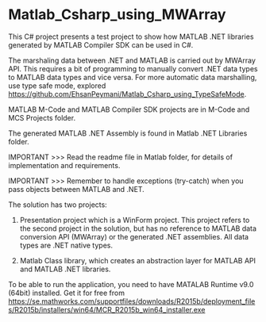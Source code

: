 # Matlab_Csharp_using_MWArray
This C# project presents a test project to show how MATLAB .NET libraries generated by MATLAB Compiler SDK can be used in C#.

The marshaling data between .NET and MATLAB is carried out by MWArray API. This requires a bit of programming to manually convert .NET data types to MATLAB data types and vice versa. For more automatic data marshalling, use type safe mode, explored https://github.com/EhsanPeymani/Matlab_Csharp_using_TypeSafeMode.

MATLAB M-Code and MATLAB Compiler SDK projects are in M-Code and MCS Projects	folder.

The generated MATLAB .NET Assembly is found in Matlab .NET Libraries folder.

IMPORTANT >>> Read the readme file in Matlab folder, for details of implementation and requirements.

IMPORTANT >>> Remember to handle exceptions (try-catch) when you pass objects between MATLAB and .NET.

The solution has two projects:

1. Presentation project which is a WinForm project. This project refers to the second project in the solution, but has no reference to MATLAB data conversion API (MWArray) or the generated .NET assemblies. All data types are .NET native types.

2. Matlab Class library, which creates an abstraction layer for MATLAB API and MATLAB .NET libraries.


To be able to run the application, you need to have MATALAB Runtime v9.0 (64bit) installed. Get it for free from https://se.mathworks.com/supportfiles/downloads/R2015b/deployment_files/R2015b/installers/win64/MCR_R2015b_win64_installer.exe

